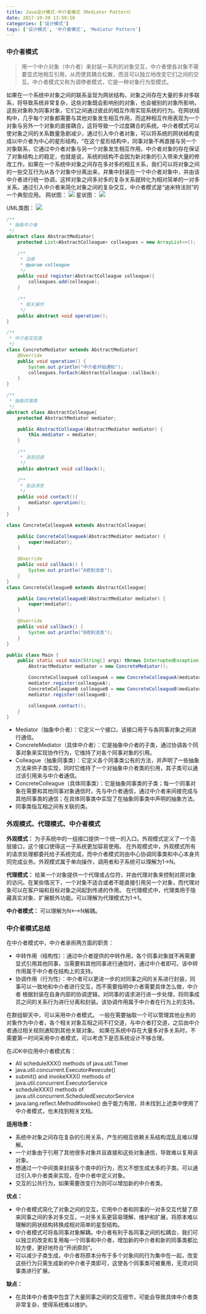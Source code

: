 ```yaml
---
title: Java设计模式-中介者模式（Mediator Pattern）
date: 2017-10-30 13:59:18
categories: ['设计模式']
tags: ['设计模式', '中介者模式', 'Mediator Pattern']
---
```


### 中介者模式
> 用一个中介对象（中介者）来封装一系列的对象交互，中介者使各对象不需要显式地相互引用，从而使其耦合松散，而且可以独立地改变它们之间的交互。中介者模式又称为调停者模式，它是一种对象行为型模式。

如果在一个系统中对象之间的联系呈现为网状结构，对象之间存在大量的多对多联系，将导致系统非常复杂，这些对象既会影响别的对象，也会被别的对象所影响，这些对象称为同事对象，它们之间通过彼此的相互作用实现系统的行为。在网状结构中，几乎每个对象都需要与其他对象发生相互作用，而这种相互作用表现为一个对象与另外一个对象的直接耦合，这将导致一个过度耦合的系统。中介者模式可以使对象之间的关系数量急剧减少，通过引入中介者对象，可以将系统的网状结构变成以中介者为中心的星形结构，“在这个星形结构中，同事对象不再直接与另一个对象联系，它通过中介者对象与另一个对象发生相互作用。中介者对象的存在保证了对象结构上的稳定，也就是说，系统的结构不会因为新对象的引入带来大量的修改工作。如果在一个系统中对象之间存在多对多的相互关系，我们可以将对象之间的一些交互行为从各个对象中分离出来，并集中封装在一个中介者对象中，并由该中介者进行统一协调，这样对象之间多对多的复杂关系就转化为相对简单的一对多关系。通过引入中介者来简化对象之间的复杂交互，中介者模式是“迪米特法则”的一个典型应用。
网状图：
![](http://otxnth5wx.bkt.clouddn.com/20171030屏幕快照2017-10-30下午2.34.34.png)
星状图：
![](http://otxnth5wx.bkt.clouddn.com/20171030屏幕快照2017-10-30下午2.34.41.png)

UML类图：
![](http://otxnth5wx.bkt.clouddn.com/20171030屏幕快照2017-10-30下午3.00.36.png)
```java
/**
 * 抽象中介者
 */
abstract class AbstractMediator{
    protected List<AbstractColleague> colleagues = new ArrayList<>();

    /**
     * 注册
     * @param colleague
     */
    public void register(AbstractColleague colleague){
        colleagues.add(colleague);
    }

    /**
     * 相关操作
     */
    public abstract void operation();
}

/**
 * 中介者实现类
 */
class ConcreteMediator extends AbstractMediator{
    @Override
    public void operation() {
        System.out.println("中介者开始通知");
        colleagues.forEach(AbstractColleague::callback);
    }
}

/**
 * 抽象同事类
 */
abstract class AbstractColleague{
    protected AbstractMediator mediator;

    public AbstractColleague(AbstractMediator mediator) {
        this.mediator = mediator;
    }

    /**
     * 消息回调
     */
    public abstract void callback();

    /**
     * 发送消息
     */
    public void contact(){
        mediator.operation();
    }
}

class ConcreteColleagueA extends AbstractColleague{

    public ConcreteColleagueA(AbstractMediator mediator) {
        super(mediator);
    }

    @Override
    public void callback() {
        System.out.println("A收到消息");
    }
}
class ConcreteColleagueB extends AbstractColleague{

    public ConcreteColleagueB(AbstractMediator mediator) {
        super(mediator);
    }

    @Override
    public void callback() {
        System.out.println("B收到消息");
    }
}

public class Main {
    public static void main(String[] args) throws InterruptedException, ScriptException {
        AbstractMediator mediator = new ConcreteMediator();

        ConcreteColleagueA colleagueA = new ConcreteColleagueA(mediator);
        mediator.register(colleagueA);
        ConcreteColleagueB colleagueB = new ConcreteColleagueB(mediator);
        mediator.register(colleagueB);

        colleagueA.contact();
    }
}
```
* Mediator（抽象中介者）：它定义一个接口，该接口用于与各同事对象之间进行通信。
* ConcreteMediator（具体中介者）：它是抽象中介者的子类，通过协调各个同事对象来实现协作行为，它维持了对各个同事对象的引用。
* Colleague（抽象同事类）：它定义各个同事类公有的方法，并声明了一些抽象方法来供子类实现，同时它维持了一个对抽象中介者类的引用，其子类可以通过该引用来与中介者通信。
* ConcreteColleague（具体同事类）：它是抽象同事类的子类；每一个同事对象在需要和其他同事对象通信时，先与中介者通信，通过中介者来间接完成与其他同事类的通信；在具体同事类中实现了在抽象同事类中声明的抽象方法。
* 同事类指互相之间有关联的类。

### 外观模式、代理模式、中介者模式
**外观模式：** 为子系统中的一组接口提供一个统一的入口。外观模式定义了一个高层接口，这个接口使得这一子系统更加容易使用。
在外观模式中，外观模式所有的请求处理都委托给子系统完成，而中介者模式则由中心协调同事类和中心本身共同完成业务。外观模式属于单向操作，调用者和子系统可以理解为1->N。

**代理模式：** 给某一个对象提供一个代理或占位符，并由代理对象来控制对原对象的访问。在某些情况下，一个对象不适合或者不能直接引用另一个对象，而代理对象可以在客户端和目标对象之间起到传递的作用。
在代理模式中，代理类用于隐藏真实对象、扩展额外功能。可以理解为代理模式为1->1。

**中介者模式：** 可以理解为N<-->N解耦。

### 中介者模式总结
在中介者模式中，中介者承担两方面的职责：
* 中转作用（结构性）：通过中介者提供的中转作用，各个同事对象就不再需要显式引用其他同事，当需要和其他同事进行通信时，通过中介者即可。该中转作用属于中介者在结构上的支持。
* 协调作用（行为性）：中介者可以更进一步的对同事之间的关系进行封装，同事可以一致地和中介者进行交互，而不需要指明中介者需要具体怎么做，中介者
根据封装在自身内部的协调逻辑，对同事的请求进行进一步处理，将同事成员之间的关系行为进行分离和封装。该协调作用属于中介者在行为上的支持。

在群组聊天中，可以采用中介者模式。
一般在需要抽取一个可以管理其他业务的对象作为中介者，各个相关对象互相之间不打交道，与中介者打交道，之后由中介者通过相关规则通知到其他关联对象。
如果在系统中存在大量多对多关系时，不需要第一时间采用中介者模式，可以考虑下是否系统设计不够合理。

在JDK中应用中介者模式有：
* All scheduleXXX() methods of java.util.Timer
* java.util.concurrent.Executor#execute()
* submit() and invokeXXX() methods of java.util.concurrent.ExecutorService
* scheduleXXX() methods of java.util.concurrent.ScheduledExecutorService
* java.lang.reflect.Method#invoke()
由于能力有限，并未找到上述类中使用了中介者模式，也未找到相关文档。

**适用场景：**
* 系统中对象之间存在复杂的引用关系，产生的相互依赖关系结构混乱且难以理解。
* 一个对象由于引用了其他很多对象并且直接和这些对象通信，导致难以复用该对象。
* 想通过一个中间类来封装多个类中的行为，而又不想生成太多的子类。可以通过引入中介者类来实现，在中介者中定义对象。
* 交互的公共行为，如果需要改变行为则可以增加新的中介者类。

**优点：**
* 中介者模式简化了对象之间的交互，它用中介者和同事的一对多交互代替了原来同事之间的多对多交互，一对多关系更容易理解、维护和扩展，将原本难以理解的网状结构转换成相对简单的星型结构。
* 中介者模式可将各同事对象解耦。中介者有利于各同事之间的松耦合，我们可以独立的改变和复用每一个同事和中介者，增加新的中介者和新的同事类都比较方便，更好地符合“开闭原则”。
* 可以减少子类生成，中介者将原本分布于多个对象间的行为集中在一起，改变这些行为只需生成新的中介者子类即可，这使各个同事类可被重用，无须对同事类进行扩展。

**缺点：**
* 在具体中介者类中包含了大量同事之间的交互细节，可能会导致具体中介者类非常复杂，使得系统难以维护。
